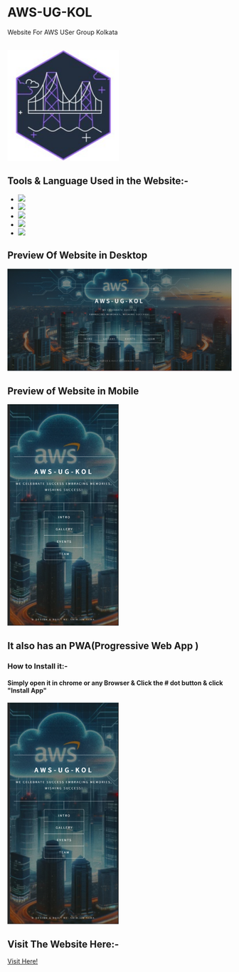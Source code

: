 




# AWS-UG-KOL

Website For AWS USer Group Kolkata

<br>


<img align="centre" width="250" src="./images/awsugkol_logo.png">


## Tools & Language Used in the Website:-
<ul>
<li><img width ="75" src="https://cdn.jsdelivr.net/gh/devicons/devicon/icons/vscode/vscode-original-wordmark.svg" /></li>
<li><img width ="75" src="https://cdn.jsdelivr.net/gh/devicons/devicon/icons/html5/html5-original-wordmark.svg" /></li>  
<li><img width ="75" src="https://cdn.jsdelivr.net/gh/devicons/devicon/icons/css3/css3-original-wordmark.svg" /></li>
<li><img width="75" src="https://cdn.jsdelivr.net/gh/devicons/devicon/icons/sass/sass-original.svg" /></li>
<li><img width ="75" src="https://cdn.jsdelivr.net/gh/devicons/devicon/icons/javascript/javascript-original.svg" /></li>
</ul>

## Preview Of Website in Desktop
<img width="650" src="./images/ireadmg/desktop.png">

## Preview of Website in Mobile
<img width="250" src="./images/ireadmg/mobile.png">


## It also has an PWA(Progressive Web App ) 
### How to Install it:-
#### Simply open it in chrome or any Browser & Click the # dot button & click "Install App"
<img width="250" src="./images/ireadmg/mobile.png">


## Visit The Website Here:-
[Visit Here!](https://aws-ug-kol.vercel.app/)
